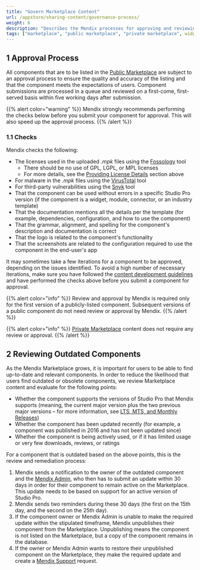 ```yaml
---
title: "Govern Marketplace Content"
url: /appstore/sharing-content/governance-process/
weight: 6
description: "Describes the Mendix processes for approving and reviewing Marketplace content."
tags: ["marketplace", "public marketplace", "private marketplace", widget", "module"]
---
```


## 1 Approval Process

All components that are to be listed in the [Public Marketplace](/appstore/sharing-content/#public) are subject to an approval process to ensure the quality and accuracy of the listing and that the component meets the expectations of users. Component submissions are processed in a queue and reviewed on a first-come, first-served basis within five working days after submission.

{{% alert color="warning" %}}
Mendix strongly recommends performing the checks below before you submit your component for approval. This will also speed up the approval process.
{{% /alert %}}

### 1.1 Checks

Mendix checks the following:

* The licenses used in the uploaded *.mpk* files using the [Fossology](https://fossology.osuosl.org/repo/) tool
    * There should be no use of GPL, LGPL, or MPL licenses
    * For more details, see the [Providing License Details](/appstore/sharing-content/#license) section above
* For malware in the *.mpk* files using the [VirusTotal](https://www.virustotal.com/gui/home/upload) tool
* For third-party vulnerabilities using the [Snyk](https://snyk.io/) tool
* That the component can be used without errors in a specific Studio Pro version (if the component is a widget, module, connector, or an industry template)
* That the documentation mentions all the details per the template (for example, dependencies, configuration, and how to use the component)
* That the grammar, alignment, and spelling for the component's description and documentation is correct
* That the logo is related to the component's functionality
* That the screenshots are related to the configuration required to use the component in the end-user's app

It may sometimes take a few iterations for a component to be approved, depending on the issues identified. To avoid a high number of necessary iterations, make sure you have followed the [content development guidelines](/appstore/sharing-content/#guidelines) and have performed the checks above before you submit a component for approval.

{{% alert color="info" %}}
Review and approval by Mendix is required only for the first version of a publicly-listed component. Subsequent versions of a public component do not need review or approval by Mendix.
{{% /alert %}}

{{% alert color="info" %}}
[Private Marketplace](/appstore/sharing-content/#private) content does not require any review or approval.
{{% /alert %}}

## 2 Reviewing Outdated Components

As the Mendix Marketplace grows, it is important for users to be able to find up-to-date and relevant components. In order to reduce the likelihood that users find outdated or obsolete components, we review Marketplace content and evaluate for the following points:

* Whether the component supports the versions of Studio Pro that Mendix supports (meaning, the current major version plus the two previous major versions – for more information, see [LTS, MTS, and Monthly Releases](/releasenotes/studio-pro/lts-mts/))
* Whether the component has been updated recently (for example, a component was published in 2016 and has not been updated since)
* Whether the component is being actively used, or if it has limited usage or very few downloads, reviews, or ratings

For a component that is outdated based on the above points, this is the review and remediation process: 

1. Mendix sends a notification to the owner of the outdated component and the [Mendix Admin](/control-center/company-settings/), who then has to submit an update within 30 days in order for their component to remain active on the Marketplace. This update needs to be based on support for an active version of Studio Pro.
2. Mendix sends two reminders during these 30 days (the first on the 15th day, and the second on the 25th day).
3. If the component owner or Mendix Admin is unable to make the required update within the stipulated timeframe, Mendix unpublishes their component from the Marketplace. Unpublishing means the component is not listed on the Marketplace, but a copy of the component remains in the database.
4. If the owner or Mendix Admin wants to restore their unpublished component on the Marketplace, they make the required update and create a [Mendix Support](/support/submit-support-request/) request.
